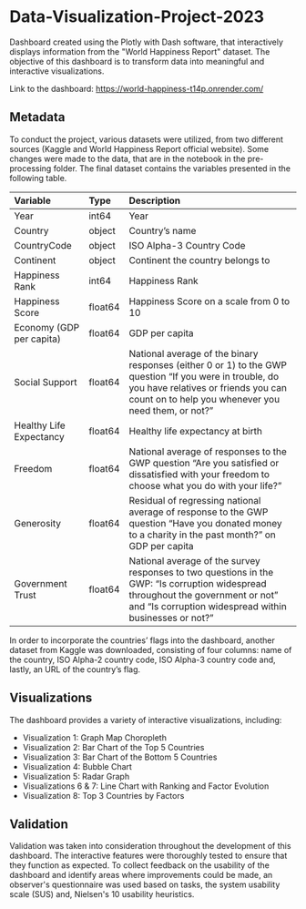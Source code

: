 # Data-Visualization-Project-2023

Dashboard created using the Plotly with Dash software, that interactively displays information from the "World Happiness Report" dataset. The objective of this dashboard is to transform data into meaningful and interactive visualizations.

Link to the dashboard: https://world-happiness-t14p.onrender.com/

## Metadata
To conduct the project, various datasets were utilized, from two different sources (Kaggle and World Happiness Report official website). Some changes were made to the data, that are in the notebook in the pre-processing folder. The final dataset contains the variables presented in the following table.

|Variable|Type|Description|
|:----|:----|:----|
|Year|int64|Year|
|Country|object|Country’s name|
|CountryCode|object|ISO Alpha-3 Country Code|
|Continent|object|Continent the country belongs to|
|Happiness Rank|int64|Happiness Rank|
|Happiness Score|float64|Happiness Score on a scale from 0 to 10|
|Economy (GDP per capita)|float64|GDP per capita|
|Social Support|float64|National average of the binary responses (either 0 or 1) to the GWP question “If you were in trouble, do you have relatives or friends you can count on to help you whenever you need them, or not?”|
|Healthy Life Expectancy|float64|Healthy life expectancy at birth|
|Freedom|float64|National average of responses to the GWP question “Are you satisfied or dissatisfied with your freedom to choose what you do with your life?”|
|Generosity|float64|Residual of regressing national average of response to the GWP question “Have you donated money to a charity in the past month?” on GDP per capita|
|Government Trust|float64|National average of the survey responses to two questions in the GWP: “Is corruption widespread throughout the government or not” and “Is corruption widespread within businesses or not?”|

In order to incorporate the countries’ flags into the dashboard, another dataset from Kaggle was downloaded, consisting of four columns: name of the country, ISO Alpha-2 country code, ISO Alpha-3 country code and, lastly, an URL of the country’s flag.

## Visualizations
The dashboard provides a variety of interactive visualizations, including:
- Visualization 1: Graph Map Choropleth 
- Visualization 2: Bar Chart of the Top 5 Countries
- Visualization 3: Bar Chart of the Bottom 5 Countries 
- Visualization 4: Bubble Chart
- Visualization 5: Radar Graph
- Visualizations 6 & 7: Line Chart with Ranking and Factor Evolution
- Visualization 8: Top 3 Countries by Factors

## Validation
Validation was taken into consideration throughout the development of this dashboard. The interactive features were thoroughly tested to ensure that they function as expected. To collect feedback on the usability of the dashboard and identify areas where improvements could be made, an observer's questionnaire was used based on tasks, the system usability scale (SUS) and, Nielsen's 10 usability heuristics.
